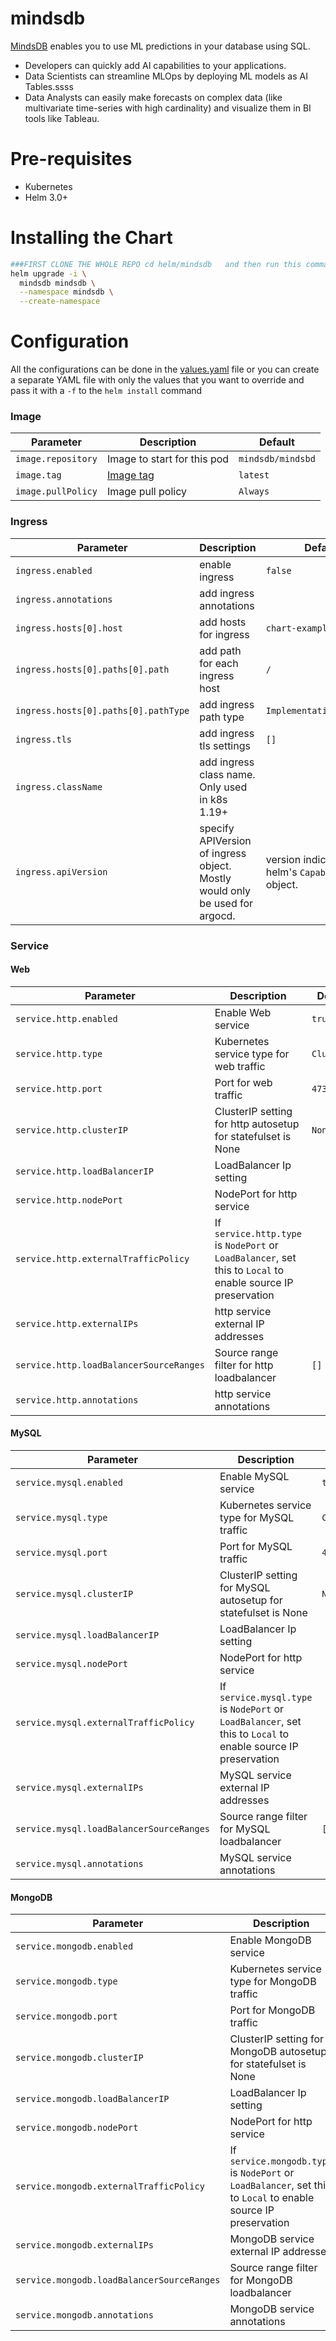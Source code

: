 # mindsdb

[MindsDB](https://mindsdb.com?utm_medium=community&utm_source=github&utm_campaign=mindsdb%20repo) enables you to use ML predictions in your database using SQL.

- Developers can quickly add AI capabilities to your applications.
- Data Scientists can streamline MLOps by deploying ML models as AI Tables.ssss
- Data Analysts can easily make forecasts on complex data (like multivariate time-series with high cardinality) and visualize them in BI tools like Tableau.

# Pre-requisites

- Kubernetes
- Helm 3.0+

# Installing the Chart

```bash
###FIRST CLONE THE WHOLE REPO cd helm/mindsdb   and then run this command   (namespace is option you can add it or if you remove it than it goes default)
helm upgrade -i \
  mindsdb mindsdb \
  --namespace mindsdb \
  --create-namespace
```

# Configuration

All the configurations can be done in the [values.yaml](./mindsdb/values.yaml) file or you can create a separate YAML file with only the values that you want to override and pass it with a `-f` to the `helm install` command

### Image

| Parameter          | Description                                                                             | Default           |
| ------------------ | --------------------------------------------------------------------------------------- | ----------------- |
| `image.repository` | Image to start for this pod                                                             | `mindsdb/mindsbd` |
| `image.tag`        | [Image tag](https://hub.docker.com/r/mindsdb/mindsdb/tags?page=1&ordering=last_updated) | `latest`          |
| `image.pullPolicy` | Image pull policy                                                                       | `Always`          |

### Ingress

| Parameter                            | Description                                                                 | Default                                            |
| ------------------------------------ | --------------------------------------------------------------------------- | -------------------------------------------------- |
| `ingress.enabled`                    | enable ingress                                                              | `false`                                            |
| `ingress.annotations`                | add ingress annotations                                                     |                                                    |
| `ingress.hosts[0].host`              | add hosts for ingress                                                       | `chart-example.local`                              |
| `ingress.hosts[0].paths[0].path`     | add path for each ingress host                                              | `/`                                                |
| `ingress.hosts[0].paths[0].pathType` | add ingress path type                                                       | `ImplementationSpecific`                           |
| `ingress.tls`                        | add ingress tls settings                                                    | `[]`                                               |
| `ingress.className`                  | add ingress class name. Only used in k8s 1.19+                              |                                                    |
| `ingress.apiVersion`                 | specify APIVersion of ingress object. Mostly would only be used for argocd. | version indicated by helm's `Capabilities` object. |

### Service

#### Web

| Parameter                               | Description                                                                                                  | Default     |
| --------------------------------------- | ------------------------------------------------------------------------------------------------------------ | ----------- |
| `service.http.enabled`                  | Enable Web service                                                                                           | `true`      |
| `service.http.type`                     | Kubernetes service type for web traffic                                                                      | `ClusterIP` |
| `service.http.port`                     | Port for web traffic                                                                                         | `47334`     |
| `service.http.clusterIP`                | ClusterIP setting for http autosetup for statefulset is None                                                 | `None`      |
| `service.http.loadBalancerIP`           | LoadBalancer Ip setting                                                                                      |             |
| `service.http.nodePort`                 | NodePort for http service                                                                                    |             |
| `service.http.externalTrafficPolicy`    | If `service.http.type` is `NodePort` or `LoadBalancer`, set this to `Local` to enable source IP preservation |             |
| `service.http.externalIPs`              | http service external IP addresses                                                                           |             |
| `service.http.loadBalancerSourceRanges` | Source range filter for http loadbalancer                                                                    | `[]`        |
| `service.http.annotations`              | http service annotations                                                                                     |             |

#### MySQL

| Parameter                               | Description                                                                                                  | Default     |
| --------------------------------------- | ------------------------------------------------------------------------------------------------------------ | ----------- |
| `service.mysql.enabled`                  | Enable MySQL service                                                                                           | `true`      |
| `service.mysql.type`                     | Kubernetes service type for MySQL traffic                                                                      | `ClusterIP` |
| `service.mysql.port`                     | Port for MySQL traffic                                                                                         | `47335`     |
| `service.mysql.clusterIP`                | ClusterIP setting for MySQL autosetup for statefulset is None                                                 | `None`      |
| `service.mysql.loadBalancerIP`           | LoadBalancer Ip setting                                                                                      |             |
| `service.mysql.nodePort`                 | NodePort for http service                                                                                    |             |
| `service.mysql.externalTrafficPolicy`    | If `service.mysql.type` is `NodePort` or `LoadBalancer`, set this to `Local` to enable source IP preservation |             |
| `service.mysql.externalIPs`              | MySQL service external IP addresses                                                                           |             |
| `service.mysql.loadBalancerSourceRanges` | Source range filter for MySQL loadbalancer                                                                    | `[]`        |
| `service.mysql.annotations`              | MySQL service annotations                                                                                     |             |

#### MongoDB

| Parameter                               | Description                                                                                                  | Default     |
| --------------------------------------- | ------------------------------------------------------------------------------------------------------------ | ----------- |
| `service.mongodb.enabled`                  | Enable MongoDB service                                                                                           | `true`      |
| `service.mongodb.type`                     | Kubernetes service type for MongoDB traffic                                                                      | `ClusterIP` |
| `service.mongodb.port`                     | Port for MongoDB traffic                                                                                         | `47336`     |
| `service.mongodb.clusterIP`                | ClusterIP setting for MongoDB autosetup for statefulset is None                                                 | `None`      |
| `service.mongodb.loadBalancerIP`           | LoadBalancer Ip setting                                                                                      |             |
| `service.mongodb.nodePort`                 | NodePort for http service                                                                                    |             |
| `service.mongodb.externalTrafficPolicy`    | If `service.mongodb.type` is `NodePort` or `LoadBalancer`, set this to `Local` to enable source IP preservation |             |
| `service.mongodb.externalIPs`              | MongoDB service external IP addresses                                                                           |             |
| `service.mongodb.loadBalancerSourceRanges` | Source range filter for MongoDB loadbalancer                                                                    | `[]`        |
| `service.mongodb.annotations`              | MongoDB service annotations                                                                                     |             |
